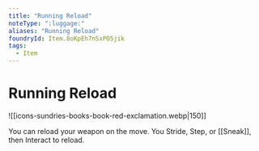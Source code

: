 ```yaml
---
title: "Running Reload"
noteType: ":luggage:"
aliases: "Running Reload"
foundryId: Item.8oKpEh7nSxPO5jik
tags:
  - Item
---
```


# Running Reload
![[icons-sundries-books-book-red-exclamation.webp|150]]

You can reload your weapon on the move. You Stride, Step, or [[Sneak]], then Interact to reload.
